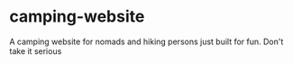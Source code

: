 # camping-website
A camping website for nomads and hiking persons just built for fun. Don't take it serious
